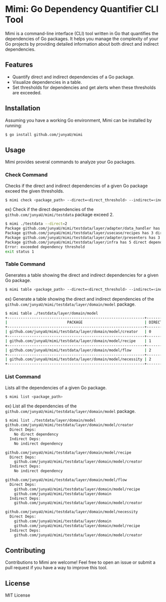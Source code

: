 # Mimi: Go Dependency Quantifier CLI Tool

Mimi is a command-line interface (CLI) tool written in Go that quantifies the dependencies of Go packages. It helps you manage the complexity of your Go projects by providing detailed information about both direct and indirect dependencies.

## Features

- Quantify direct and indirect dependencies of a Go package.
- Visualize dependencies in a table.
- Set thresholds for dependencies and get alerts when these thresholds are exceeded.


## Installation

Assuming you have a working Go environment, Mimi can be installed by running:

```sh
$ go install github.com/junyaU/mimi
```

## Usage
Mimi provides several commands to analyze your Go packages.

### Check Command
Checks if the direct and indirect dependencies of a given Go package exceed the given thresholds.

```sh
$ mimi check <package_path> --direct=<direct_threshold> --indirect=<indirect_threshold>
```

ex) Check if the direct dependencies of the `github.com/junyaU/mimi/testdata` package exceed 2.

```sh  
$ mimi ./testdata --direct=2
Package github.com/junyaU/mimi/testdata/layer/adapter/data_handler has 3 direct dependencies
Package github.com/junyaU/mimi/testdata/layer/usecase/recipes has 3 direct dependencies
Package github.com/junyaU/mimi/testdata/layer/adapter/presenters has 3 direct dependencies
Package github.com/junyaU/mimi/testdata/layer/infra has 5 direct dependencies
Error: exceeded dependency threshold
exit status 1
```

### Table Command
Generates a table showing the direct and indirect dependencies for a given Go package.

```sh
$ mimi table <package_path> --direct=<direct_threshold> --indirect=<indirect_threshold>
```

ex) Generate a table showing the direct and indirect dependencies of the `github.com/junyaU/mimi/testdata/layer/domain/model` package.

```sh  
$ mimi table ./testdata/layer/domain/model
+--------------------------------------------------------------+-------------+---------------+
|                           PACKAGE                            | DIRECT DEPS | INDIRECT DEPS |
+--------------------------------------------------------------+-------------+---------------+
| github.com/junyaU/mimi/testdata/layer/domain/model/creator   | 0           | 0             |
+--------------------------------------------------------------+-------------+---------------+
| github.com/junyaU/mimi/testdata/layer/domain/model/recipe    | 1           | 0             |
+--------------------------------------------------------------+-------------+---------------+
| github.com/junyaU/mimi/testdata/layer/domain/model/flow      | 2           | 1             |
+--------------------------------------------------------------+-------------+---------------+
| github.com/junyaU/mimi/testdata/layer/domain/model/necessity | 2           | 1             |
+--------------------------------------------------------------+-------------+---------------+
```

### List Command
Lists all the dependencies of a given Go package.

```sh
$ mimi list <package_path>
```

ex) List all the dependencies of the `github.com/junyaU/mimi/testdata/layer/domain/model` package.

```sh
$ mimi list ./testdata/layer/domain/model
github.com/junyaU/mimi/testdata/layer/domain/model/creator
  Direct Deps:
    No direct dependency
  Indirect Deps:
    No indirect dependency

github.com/junyaU/mimi/testdata/layer/domain/model/recipe
  Direct Deps:
    github.com/junyaU/mimi/testdata/layer/domain/model/creator
  Indirect Deps:
    No indirect dependency

github.com/junyaU/mimi/testdata/layer/domain/model/flow
  Direct Deps:
    github.com/junyaU/mimi/testdata/layer/domain/model/recipe
    github.com/junyaU/mimi/testdata/layer/domain
  Indirect Deps:
    github.com/junyaU/mimi/testdata/layer/domain/model/creator

github.com/junyaU/mimi/testdata/layer/domain/model/necessity
  Direct Deps:
    github.com/junyaU/mimi/testdata/layer/domain
    github.com/junyaU/mimi/testdata/layer/domain/model/recipe
  Indirect Deps:
    github.com/junyaU/mimi/testdata/layer/domain/model/creator
```

## Contributing
Contributions to Mimi are welcome! Feel free to open an issue or submit a pull request if you have a way to improve this tool.

## License
MIT License




